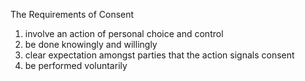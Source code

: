 The Requirements of Consent

1.	involve an action of personal choice and control
1.	be done knowingly and willingly
1.	clear expectation amongst parties that the action signals consent
1.	be performed voluntarily


